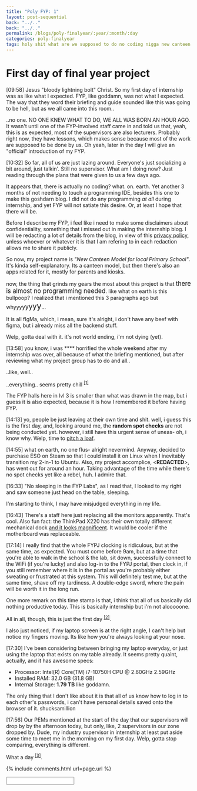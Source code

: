 ```yaml
---
title: "Poly FYP: 1"
layout: post-sequential
back: "../.."
back: "../.."
permalink: /blogs/poly-finalyear/:year/:month/:day
categories: poly-finalyear
tags: holy shit what are we supposed to do no coding nigga new canteen model for local primary school
---
```

# First day of final year project

<span class="timestamp">[09:58]</span> Jesus "bloody lightning bolt" Christ. So my first day of internship was as like what I expected. FYP, like goddamn, was not what I expected. The way that they word their briefing and guide sounded like this was going to be hell, but as we all came into this room..

..no one. NO ONE KNEW WHAT TO DO, WE ALL WAS BORN AN HOUR AGO. It wasn't until one of the FYP-involved staff came in and told us that, yeah, this is as expected, most of the supervisors are also lecturers. Probably right now, they have lessons, which makes sense because most of the work are supposed to be done by us. Oh yeah, later in the day I will give an "official" introduction of my FYP.

<span class="timestamp">[10:32]</span> So far, all of us are just lazing around. Everyone's just socializing a bit around, just talkin'. Still no supervisor. What am I doing now? Just reading through the plans that were given to us a few days ago.

It appears that, there is actually no coding? what. on. earth. Yet another 3 months of not needing to touch a programming IDE, besides this one to make this goshdarn blog. I did not do any programming _at all_ during internship, and yet FYP will not satiate this desire. Or, at least I hope that there will be. 

Before I describe my FYP, i feel like i need to make some disclaimers about confidentiality, something that i missed out in making the internship blog. I will be redacting a lot of details from the blog, in view of this [privacy policy](/privacy), unless whoever or whatever it is that I am refering to in each redaction allows me to share it publicly.

So now, my project name is _"New Canteen Model for local Primary School"_. It's kinda self-explanatory. Its a canteen model, but then there's also an apps related for it, mostly for parents and kiosks.

now, the thing that grinds my gears the most about this project is that <span style="font-size:120%;">there is almost no programming needed</span>. like what on earth is this bullpoop? I realized that i mentioned this 3 paragraphs ago but whyyy<span style="font-size:110%;">y<span style="font-size:110%;">y<span style="font-size:110%;">y<span style="font-size:110%;">y<span style="font-size:110%;">y</span></span></span></span></span>...

It is all fIgMa, which, i mean, sure it's alright, i don't have any beef with figma, but i already miss all the backend stuff.

Welp, gotta deal with it. it's not world ending, i'm not dying (yet).

<span class="timestamp">[13:58]</span> you know, i was <span class='disable-selection' ondblclick="this.innerHTML='fucking'">****</span> horrified the whole weekend after my internship was over, all because of what the briefing mentioned, but after reviewing what my project group has to do and all..

..like, well..

..everything.. seems pretty chill <sup><a href="#1">[1]</a></sup>

The FYP halls here in lvl 3 is smaller than what was drawn in the map, but i guess it is also expected, because it is how I remembered it before having FYP. 

<span class="timestamp">[14:13]</span> yo, people be just leaving at their own time and shit. well, i guess this is the first day, and, looking around me, the **random spot checks** are not being conducted yet. however, i still have this urgent sense of uneas- oh, i know why. Welp, time to <a href="https://www.google.com/search?q=pitch+a+loaf+meaning" target="_blank">pitch a loaf</a>.

<span class="timestamp">[14:55]</span> what on earth, no one flus- alright nevermind. Anyway, decided to purchase ESO on Steam so that I could install it on Linux when I inevitably transition my 2-in-1 to Ubuntu. Also, my project accomplice, <span class='disable-selection' ondblclick="this.innerHTML='Ellyiana'">&lt;<b>REDACTED</b>&gt;</span>, has went out for around an hour. Taking advantage of the time while there's no spot checks yet like a rebel, huh. I admire that.

<span class="timestamp">[16:33]</span> "No sleeping in the FYP Labs", as I read that, I looked to my right and saw someone just head on the table, sleeping. 

I'm starting to think, I may have misjudged everything in my life. 

<span class="timestamp">[16:43]</span> There's a staff here just replacing all the monitors apparently. That's cool. Also fun fact: the ThinkPad X220 has their own totally different mechanical dock <a href="/static/images/X220-dock-gsearch.jpg" target="_blank">and it looks magnificent</a>. It would be cooler if the motherboard was replaceable.

<span class="timestamp">[17:14]</span> I really find that the whole FYPJ clocking is ridiculous, but at the same time, as expected. You must come before 9am, but at a time that you're able to walk in the school & the lab, sit down, successfully connect to the WiFi (if you're lucky) and also log-in to the FYPJ portal, then clock in, if you still remember where it is in the portal as you're probably either sweating or frustrated at this system. This will definitely test me, but at the same time, shave off my tardiness. A double-edge sword, where the pain will be worth it in the long run. 

One more remark on this time stamp is that, i think that all of us basically did nothing productive today. This is basically internship but i'm not alooooone.

All in all, though, this is just the first day <sup><a href="#2">[2]</a></sup>.

I also just noticed, if my laptop screen is at the right angle, I can't help but notice my fingers moving. Its like how you're always looking at your nose.

<span class="timestamp">[17:30]</span> I've been considering between bringing my laptop everyday, or just using the laptop that exists on my table already. It seems pretty quaint, actually, and it has awesome specs:
* Processor: Intel(R) Core(TM) i7-10750H CPU @ 2.60GHz 2.59GHz
* Installed RAM: 32.0 GB (31.8 GB)
* Internal Storage: **1.79 TB** like goddamn. 

The only thing that I don't like about it is that all of us know how to log in to each other's passwords, i can't have personal details saved onto the browser of it. shucksamillion

<span class="timestamp">[17:56]</span> Our PEMs mentioned at the start of the day that our supervisors will drop by by the afternoon today, but only, like, 2 supervisors in our zone dropped by. Dude, my industry supervisor in internship at least put aside some time to meet me in the morning on my first day. Welp, gotta stop comparing, everything is different.

What a day <sup><a href="#3">[3]</a></sup>.

<!--

<span class='disable-selection' ondblclick="this.innerHTML=''">&lt;<b>REDACTED</b>&gt;</span>
<span class='disable-selection' ondblclick="this.innerHTML=''">****</span>

-->
{% include comments.html url=page.url %}

<input id="password-input" type="password" class="text-secret" onkeyup="unlock()" autocomplete="off">

<span class="disable-selection" id="truth" style="display:none;"><sup id="1">[1]</sup> what hwat waht thwa tawh htwa what on earth. <span class='disable-selection' ondblclick="this.innerHTML='Cass'">&lt;<b>REDACTED</b>&gt;</span>, you are absolutely right, where on earth did my paranoia came from??????? this is basically internship, where it was actually chill, but this time i don't feel like i have absolute isolation like in the office.<br><br><sup id="2">[2]</sup> bruh. My heart was at an absolute low during the weekends for nothing. NOTHING! FYP is as how all the.. 2 people that I asked describes it (small sample size, i know). <br><br><sup id="3">[3]</sup> what on earth is today.</span>
